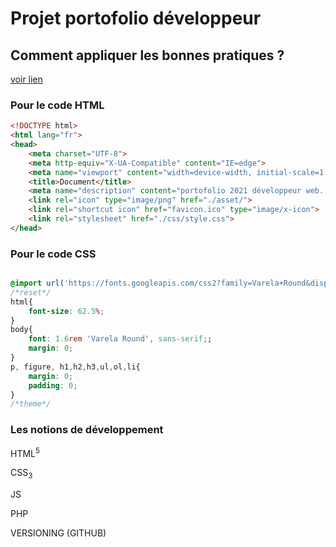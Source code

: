 # Projet portofolio développeur
## Comment appliquer les bonnes pratiques ?

[voir lien](https://github.com/PhilDaiguille/test/index.html)

### Pour le code HTML

```html
<!DOCTYPE html>
<html lang="fr">
<head>
    <meta charset="UTF-8">
    <meta http-equiv="X-UA-Compatible" content="IE=edge">
    <meta name="viewport" content="width=device-width, initial-scale=1.0">
    <title>Document</title>
    <meta name="description" content="portofolio 2021 développeur web...">
    <link rel="icon" type="image/png" href="./asset/">
    <link rel="shortcut icon" href="favicon.ico" type="image/x-icon">
    <link rel="stylesheet" href="./css/style.css">
</head>

```

### Pour le code CSS

```css

@import url('https://fonts.googleapis.com/css2?family=Varela+Round&display=swap');
/*reset*/
html{
    font-size: 62.5%;
}
body{
    font: 1.6rem 'Varela Round', sans-serif;;
    margin: 0;
}
p, figure, h1,h2,h3,ul,ol,li{
    margin: 0;
    padding: 0;
}
/*theme*/
```

### Les notions de développement

HTML<sup>5<sup>

CSS<sub>3<sub>

JS

PHP

VERSIONING (GITHUB)
